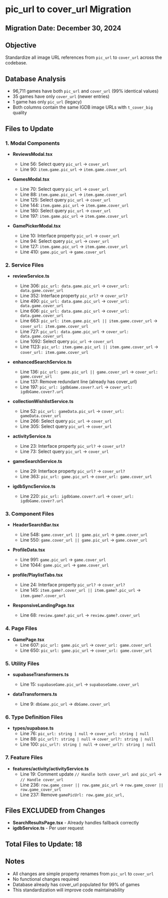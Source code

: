 # pic_url to cover_url Migration

## Migration Date: December 30, 2024

## Objective
Standardize all image URL references from `pic_url` to `cover_url` across the codebase.

## Database Analysis
- 96,711 games have both `pic_url` and `cover_url` (99% identical values)
- 35 games have only `cover_url` (newer entries)
- 1 game has only `pic_url` (legacy)
- Both columns contain the same IGDB image URLs with `t_cover_big` quality

## Files to Update

### 1. Modal Components
- **ReviewsModal.tsx**
  - Line 56: Select query `pic_url` → `cover_url`
  - Line 90: `item.game.pic_url` → `item.game.cover_url`

- **GamesModal.tsx**
  - Line 70: Select query `pic_url` → `cover_url`
  - Line 88: `item.game.pic_url` → `item.game.cover_url`
  - Line 125: Select query `pic_url` → `cover_url`
  - Line 144: `item.game.pic_url` → `item.game.cover_url`
  - Line 180: Select query `pic_url` → `cover_url`
  - Line 197: `item.game.pic_url` → `item.game.cover_url`

- **GamePickerModal.tsx**
  - Line 10: Interface property `pic_url` → `cover_url`
  - Line 94: Select query `pic_url` → `cover_url`
  - Line 127: `item.game.pic_url` → `item.game.cover_url`
  - Line 410: `game.pic_url` → `game.cover_url`

### 2. Service Files
- **reviewService.ts**
  - Line 306: `pic_url: data.game.pic_url` → `cover_url: data.game.cover_url`
  - Line 352: Interface property `pic_url?` → `cover_url?`
  - Line 490: `pic_url: data.game.pic_url` → `cover_url: data.game.cover_url`
  - Line 606: `pic_url: data.game.pic_url` → `cover_url: data.game.cover_url`
  - Line 663: `pic_url: item.game.pic_url || item.game.cover_url` → `cover_url: item.game.cover_url`
  - Line 727: `pic_url: data.game.pic_url` → `cover_url: data.game.cover_url`
  - Line 1092: Select query `pic_url` → `cover_url`
  - Line 1123: `pic_url: item.game.pic_url || item.game.cover_url` → `cover_url: item.game.cover_url`

- **enhancedSearchService.ts**
  - Line 136: `pic_url: game.pic_url || game.cover_url` → `cover_url: game.cover_url`
  - Line 137: Remove redundant line (already has cover_url)
  - Line 197: `pic_url: igdbGame.cover?.url` → `cover_url: igdbGame.cover?.url`

- **collectionWishlistService.ts**
  - Line 52: `pic_url: gameData.pic_url` → `cover_url: gameData.cover_url`
  - Line 266: Select query `pic_url` → `cover_url`
  - Line 305: Select query `pic_url` → `cover_url`

- **activityService.ts**
  - Line 23: Interface property `pic_url?` → `cover_url?`
  - Line 73: Select query `pic_url` → `cover_url`

- **gameSearchService.ts**
  - Line 29: Interface property `pic_url?` → `cover_url?`
  - Line 363: `pic_url: game.pic_url` → `cover_url: game.cover_url`

- **igdbSyncService.ts**
  - Line 220: `pic_url: igdbGame.cover?.url` → `cover_url: igdbGame.cover?.url`

### 3. Component Files
- **HeaderSearchBar.tsx**
  - Line 548: `game.cover_url || game.pic_url` → `game.cover_url`
  - Line 550: `game.cover_url || game.pic_url` → `game.cover_url`

- **ProfileData.tsx**
  - Line 991: `game.pic_url` → `game.cover_url`
  - Line 1044: `game.pic_url` → `game.cover_url`

- **profile/PlaylistTabs.tsx**
  - Line 24: Interface property `pic_url?` → `cover_url?`
  - Line 145: `item.game?.cover_url || item.game?.pic_url` → `item.game?.cover_url`

- **ResponsiveLandingPage.tsx**
  - Line 68: `review.game?.pic_url` → `review.game?.cover_url`

### 4. Page Files
- **GamePage.tsx**
  - Line 607: `pic_url: game.pic_url` → `cover_url: game.cover_url`
  - Line 650: `pic_url: game.pic_url` → `cover_url: game.cover_url`

### 5. Utility Files
- **supabaseTransformers.ts**
  - Line 15: `supabaseGame.pic_url` → `supabaseGame.cover_url`

- **dataTransformers.ts**
  - Line 9: `dbGame.pic_url` → `dbGame.cover_url`

### 6. Type Definition Files
- **types/supabase.ts**
  - Line 76: `pic_url: string | null` → `cover_url: string | null`
  - Line 88: `pic_url?: string | null` → `cover_url?: string | null`
  - Line 100: `pic_url?: string | null` → `cover_url?: string | null`

### 7. Feature Files
- **features/activity/activityService.ts**
  - Line 19: Comment update `// Handle both cover_url and pic_url` → `// Handle cover_url`
  - Line 236: `row.game_cover || row.game_pic_url` → `row.game_cover || row.game_cover_url`
  - Line 237: Remove `gamePicUrl: row.game_pic_url,`

## Files EXCLUDED from Changes
- **SearchResultsPage.tsx** - Already handles fallback correctly
- **igdbService.ts** - Per user request

## Total Files to Update: 18

## Notes
- All changes are simple property renames from `pic_url` to `cover_url`
- No functional changes required
- Database already has cover_url populated for 99% of games
- This standardization will improve code maintainability